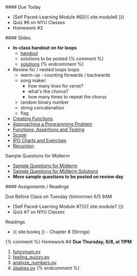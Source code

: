 <article class="due" markdown="block">
####  Due Today

* [Self Paced-Learning Module #6]({{ site.module6 }})
* Quiz #6 on NYU Classes
* Homework #3

<!--
* Homework
-->

</article>

<article class="slides" markdown="block">
####  Slides

* __In-class handout on for loops__
    * [handout](resources/handouts/in-class/for-loops-nested-cond.pdf)
    * solutions to be posted
    {% comment %}
    * [solutions](resources/handouts/in-class/for-loops-nested-cond-solutions.pdf)
    {% endcomment %}
* Review for / nested loops loops
	* warm-up - counting forwards / backwards
	* song maker:
		* how many lines for verse?
		* what's the chorus?
		* how many times to repeat the chorus
	* random binary number
	* string concatenation
	* flag
* [Creating Functions](classes/12/returning_values.html)
* [Approaching a Programming Problem](classes/12/dicewars.html)
* [Functions: Assertions and Testing](classes/13/functions_assertions_testing.html)
* [Scope](classes/13/scope.html)
* [IPO Charts and Exercises](classes/13/ipo_function_exercises.html)
* [Recursion](classes/13/recursion.html)

Sample Questions for Midterm

* [Sample Questions for Midterm](resources/handouts/midterm_1/midterm_1_practice.pdf)
* [Sample Questions for Midterm Solutions](resources/handouts/midterm_1/midterm_1_practice_solutions.pdf)
* __More sample questions to be posted on review day__ 

<!--
* [Slides](classes/01/intro.html)
-->

</article>

<article class="assignments" markdown="block">
####  Assignments / Readings		

Due Before Class on Tuesday (tomorrow) 6/5 9AM

* [Self Paced-Learning Module #7]({{ site.module7 }})
* Quiz #7 on NYU Classes

Readings

* {{ site.bookq }} - Chapter 8 (Strings)

{% comment %}
Homework #4 __Due Thursday, 6/8, at 11PM__ 

1. [funcynum.py](homework/hw05/funcynum.py)
2. [feeling_quizzy.py](homework/hw05/feeling_quizzy.py)
3. [analyze_numbers.py](homework/hw05/analyze_numbers.py)
4. [slashes.py](homework/hw05/slashes.py)
{% endcomment %}
</article>

